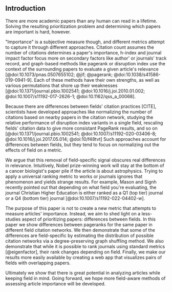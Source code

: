 ## Introduction

There are more academic papers than any human can read in a lifetime.
Solving the resulting prioritization problem and determining which papers are important is hard, however.

"Importance" is a subjective measure though, and different metrics attempt to capture it through different approaches.
Citation count assumes the number of citations determines a paper's importance, h-index and journal impact factor focus more on secondary factors like author' or journals' track record, and graph-based methods like pagerank or disruption index use the context of the surrounding papers to evaluate a given article's relevance [@doi:10.1073/pnas.0507655102; @jif; @pagerank; @doi:10.1038/s41586-019-0941-9].
Each of these methods have their own strengths, as well as various permutations that shore up their weaknesses [@doi:10.1371/journal.pbio.1002541; @doi:10.1016/j.joi.2010.01.002; @doi:10.1007/s11192-017-2626-1; @doi:10.1162/qss_a_00068].

Because there are differences between fields' citation practices [CITE], scientists have developed approaches like normalizing the number of citations based on nearby papers in the citation network, 
studying the relative performance of disruption index variants in a single field,
rescaling fields' citation data to give more consistant PageRank results, and so on [@doi:10.1371/journal.pbio.1002541; @doi:10.1007/s11192-020-03406-8; @doi:10.1016/j.joi.2017.05.014; @doi:10/f48tvt]
Such approaches account for differences between fields, but they tend to focus on normalizing out the effects of field on a metric.

We argue that this removal of field-specific signal obscures real differences in relevance.
Intuitively, Nobel prize-winning work will stay at the bottom of a cancer biologist's paper pile if the article is about astrophysics.
Trying to apply a universal ranking metric to works or journals ignores that phenomenon and yields strange results.
For example, Mason and Signh recently pointed out that depending on what field you're evaluating, the journal Christian Higher Education is either ranked as a Q1 (top tier) journal or a Q4 (bottom tier) journal [@doi:10.1007/s11192-022-04402-w].

The purpose of this paper is not to create a new metric that attempts to measure articles' importance.
Instead, we aim to shed light on a less-studies aspect of prioritizing papers: differences between fields.
In this paper we show differences between pageranks for the same paper in different field citation networks.
We then demonstrate that some of the differences are field-specific by estimating the distribution of possible citation networks via a degree-preserving graph shuffling method.
We also demonstrate that while it is possible to rank journals using standard metrics [@eigenfactor], their rank changes depending on field.
Finally, we make our results more easily available by creating a web app that visualizes pairs of fields with overlapping papers.

Ultimately we show that there is great potential in analyzing articles while keeping field in mind.
Going forward, we hope more field-aware methods of assessing article importance will be developed.
